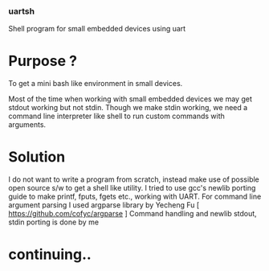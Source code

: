 ### uartsh
  Shell program for small embedded devices using uart

# Purpose ?
   
   To get a mini bash like environment in small devices.
   
   Most of the time when working with small embedded devices we may get stdout working but not stdin. 
   Though we make stdin working, we need a command line interpreter like shell to run custom commands with arguments.
   
# Solution
  
  I do not want to write a program from scratch, instead make use of possible open source s/w to get a shell like utility.
  I tried to use gcc's newlib porting guide to make printf, fputs, fgets etc., working with UART.
  For command line argument parsing I used argparse library by Yecheng Fu [ https://github.com/cofyc/argparse ]
  Command handling and newlib stdout, stdin porting is done by me
  
# continuing..
  
  


